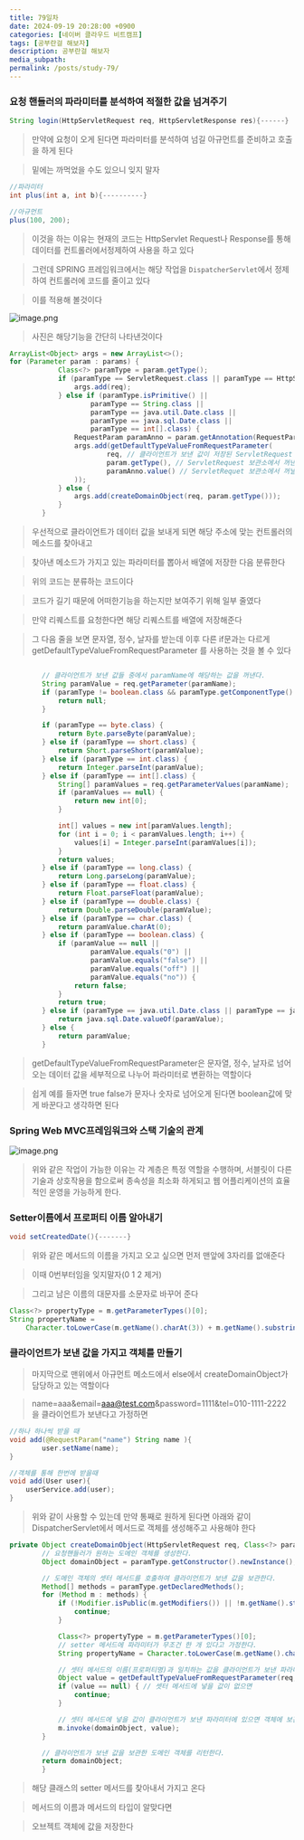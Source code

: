 ```yaml
---
title: 79일차
date: 2024-09-19 20:28:00 +0900
categories: [네이버 클라우드 비트캠프]
tags: [공부란걸 해보자]
description: 공부란걸 해보자
media_subpath:
permalink: /posts/study-79/
---
```


### 요청 핸들러의 파라미터를 분석하여 적절한 값을 넘겨주기

```java
String login(HttpServletRequest req, HttpServletResponse res){------}
```

> 만약에 요청이 오게 된다면 파라미터를 분석하여 넘길 아규먼트를 준비하고 호출을 하게 된다

> 밑에는 까먹었을 수도 있으니 잊지 말자

```java
//파라미터
int plus(int a, int b){----------}

//아규먼트
plus(100, 200);
```

> 이것을 하는 이유는 현재의 코드는 HttpServlet Request나 Response를 통해 데이터를 컨트롤러에서정제하여 사용을 하고 있다

> 그런데 SPRING 프레임워크에서는 해당 작업을 `DispatcherServlet`에서 정제하여 컨트롤러에 코드를 줄이고 있다

> 이를 적용해 볼것이다

![image.png](/assets/img/0919/image.png)

> 사진은 해당기능을 간단히 나타낸것이다

```java
ArrayList<Object> args = new ArrayList<>();
for (Parameter param : params) {
            Class<?> paramType = param.getType();
            if (paramType == ServletRequest.class || paramType == HttpServletRequest.class) {
                args.add(req);
            } else if (paramType.isPrimitive() ||
                    paramType == String.class ||
                    paramType == java.util.Date.class ||
                    paramType == java.sql.Date.class ||
                    paramType == int[].class) {
                RequestParam paramAnno = param.getAnnotation(RequestParam.class);
                args.add(getDefaultTypeValueFromRequestParameter(
                        req, // 클라이언트가 보낸 값이 저장된 ServletRequest 보관소
                        param.getType(), // ServletRequest 보관소에서 꺼낸 값을 형변환할 때 타입
                        paramAnno.value() // ServletRequet 보관소에서 꺼낼 값의 파라미터명
                ));
            } else {
                args.add(createDomainObject(req, param.getType()));
            }
        }
```

> 우선적으로 클라이언트가 데이터 값을 보내게 되면 해당 주소에 맞는 컨트롤러의 메소드를 찾아내고

> 찾아낸 메소드가 가지고 있는 파라미터를 뽑아서 배열에 저장한 다음 분류한다

> 위의 코드는 분류하는 코드이다

> 코드가 길기 때문에 어떠한기능을 하는지만 보여주기 위해 일부 줄였다

> 만약 리퀘스트를 요청한다면 해당 리퀘스트를 배열에 저장해준다

> 그 다음 줄을 보면 문자열, 정수, 날자를 받는데 이후 다른 if문과는 다르게getDefaultTypeValueFromRequestParameter 를 사용하는 것을 볼 수 있다

```java

        // 클라이언트가 보낸 값들 중에서 paramName에 해당하는 값을 꺼낸다.
        String paramValue = req.getParameter(paramName);
        if (paramType != boolean.class && paramType.getComponentType() == null && paramValue == null) {
            return null;
        }

        if (paramType == byte.class) {
            return Byte.parseByte(paramValue);
        } else if (paramType == short.class) {
            return Short.parseShort(paramValue);
        } else if (paramType == int.class) {
            return Integer.parseInt(paramValue);
        } else if (paramType == int[].class) {
            String[] paramValues = req.getParameterValues(paramName);
            if (paramValues == null) {
                return new int[0];
            }

            int[] values = new int[paramValues.length];
            for (int i = 0; i < paramValues.length; i++) {
                values[i] = Integer.parseInt(paramValues[i]);
            }
            return values;
        } else if (paramType == long.class) {
            return Long.parseLong(paramValue);
        } else if (paramType == float.class) {
            return Float.parseFloat(paramValue);
        } else if (paramType == double.class) {
            return Double.parseDouble(paramValue);
        } else if (paramType == char.class) {
            return paramValue.charAt(0);
        } else if (paramType == boolean.class) {
            if (paramValue == null ||
                    paramValue.equals("0") ||
                    paramValue.equals("false") ||
                    paramValue.equals("off") ||
                    paramValue.equals("no")) {
                return false;
            }
            return true;
        } else if (paramType == java.util.Date.class || paramType == java.sql.Date.class) {
            return java.sql.Date.valueOf(paramValue);
        } else {
            return paramValue;
        }
```

> getDefaultTypeValueFromRequestParameter은 문자열, 정수, 날자로 넘어오는 데이터 값을 세부적으로 나누어 파라미터로 변환하는 역할이다

> 쉽게 예를 들자면 true false가 문자나 숫자로 넘어오게 된다면 boolean값에 맞게 바꾼다고 생각하면 된다

### Spring Web MVC프레임워크와 스택 기술의 관계

![image.png](/assets/img/0919/image2.png)

> 위와 같은 작업이 가능한 이유는 각 계층은 특정 역할을 수행하며, 서블릿이 다른 기술과 상호작용을 함으로써 종속성을 최소화 하게되고 웹 어플리케이션의 효율적인 운영을 가능하게 한다.

### Setter이름에서 프로퍼티 이름 알아내기

```java
void setCreatedDate(){-------}
```

> 위와 같은 메서드의 이름을 가지고 오고 싶으면 먼저 맨앞에 3자리를 없애준다

> 이때 0번부터임을 잊지말자(0 1 2 제거)

> 그리고 남은 이름의 대문자를 소문자로 바꾸어 준다

```java
Class<?> propertyType = m.getParameterTypes()[0];
String propertyName =
	Character.toLowerCase(m.getName().charAt(3)) + m.getName().substring(4);
```

### 클라이언트가 보낸 값을 가지고 객체를 만들기

> 마지막으로 맨위에서 아규먼트 메소드에서 else에서 createDomainObject가 담당하고 있는 역할이다

> name=aaa&email=aaa@test.com&password=1111&tel=010-1111-2222 을 클라이언트가 보낸다고 가정하면

```java
//하나 하나씩 받을 때
void add(@RequestParam("name") String name ){
		user.setName(name);
}

//객체를 통해 한번에 받을때
void add(User user){
	userService.add(user);
}

```

> 위와 같이 사용할 수 있는데 만약 통째로 원하게 된다면 아래와 같이 DispatcherServlet에서 메서드로 객체를 생성해주고 사용해야 한다

```java
private Object createDomainObject(HttpServletRequest req, Class<?> paramType) throws Exception {
        // 요청핸들러가 원하는 도메인 객체를 생성한다.
        Object domainObject = paramType.getConstructor().newInstance();

        // 도메인 객체의 셋터 메서드를 호출하여 클라이언트가 보낸 값을 보관한다.
        Method[] methods = paramType.getDeclaredMethods();
        for (Method m : methods) {
            if (!Modifier.isPublic(m.getModifiers()) || !m.getName().startsWith("set")) {
                continue;
            }

            Class<?> propertyType = m.getParameterTypes()[0];
            // setter 메서드에 파라미터가 무조건 한 개 있다고 가정한다.
            String propertyName = Character.toLowerCase(m.getName().charAt(3)) + m.getName().substring(4);

            // 셋터 메서드의 이름(프로퍼티명)과 일치하는 값을 클라이언트가 보낸 파라미터에서 꺼낸다.
            Object value = getDefaultTypeValueFromRequestParameter(req, propertyType, propertyName);
            if (value == null) { // 셋터 메서드에 넣을 값이 없으면
                continue;
            }

            // 셋터 메서드에 넣을 값이 클라이언트가 보낸 파라미터에 있으면 객체에 보관한다.
            m.invoke(domainObject, value);
        }

        // 클라이언트가 보낸 값을 보관한 도메인 객체를 리턴한다.
        return domainObject;
        }

```

> 해당 클래스의 setter 메서드를 찾아내서 가지고 온다

> 메서드의 이름과 메서드의 타입이 알맞다면

> 오브젝트 객체에 값을 저장한다
